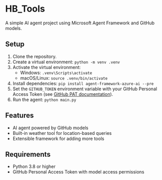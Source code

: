# HB_Tools

A simple AI agent project using Microsoft Agent Framework and GitHub models.

## Setup

1. Clone the repository.
2. Create a virtual environment: `python -m venv .venv`
3. Activate the virtual environment:
   - Windows: `.venv\Scripts\activate`
   - macOS/Linux: `source .venv/bin/activate`
4. Install dependencies: `pip install agent-framework-azure-ai --pre`
5. Set the `GITHUB_TOKEN` environment variable with your GitHub Personal Access Token (see [GitHub PAT documentation](https://docs.github.com/en/authentication/keeping-your-account-and-data-secure/managing-your-personal-access-tokens)).
6. Run the agent: `python main.py`

## Features

- AI agent powered by GitHub models
- Built-in weather tool for location-based queries
- Extensible framework for adding more tools

## Requirements

- Python 3.8 or higher
- GitHub Personal Access Token with model access permissions